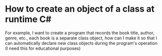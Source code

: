 
# How to create an object of a class at runtime C#

For example, I want to create a program that records the book title, author, genre, etc., each book is a separate class object, how can I make it so that I can automatically declare new class objects during the program's operation (I need this for educational purposes)

        